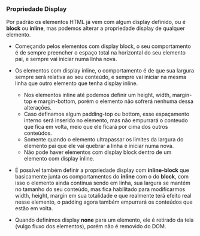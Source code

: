 ### Propriedade Display

Por padrão os elementos HTML já vem com algum display definido, ou é __block__ ou __inline__, mas podemos alterar a propriedade display de qualquer elemento.

* Começando pelos elementos com display block, o seu comportamento é de sempre preencher o espaço total na horizontal do seu elemento pai, e sempre vai iniciar numa linha nova.

* Os elementos com display inline, o comportamento é de que sua largura sempre será relativa ao seu conteúdo, e sempre vai iniciar na mesma linha que outro elemento que tenha display inline.

  * Nos elementos inline até podemos definir um height, width, margin-top e margin-bottom, porém o elemento não sofrerá nenhuma dessa alterações.
  * Caso definamos algum padding-top ou bottom, esse espaçamento interno será inserido no elemento, mas não empurrará o conteudo que fica em volta, meio que ele ficará por cima dos outros conteúdos.
  * Somente quando o elemento ultrapassar os limites da largura do elemento pai que ele vai quebrar a linha e iniciar numa nova.
  * Não pode haver elementos com display block dentro de um elemento com display inline.

* É possível também definir a propriedade display com __inline-block__ que basicamente junta os comportamentos do __inline__ com o do __block__, com isso o elemento ainda continua sendo em linha, sua largura se mantém no tamanho do seu conteúdo, mas fica habilitado para modificarmos width, height, margin em sua totalidade e que realmente terá efeito real nesse elemento, o padding agora também empurrará os conteúdos que estão em volta.

* Quando definimos display __none__ para um elemento, ele é retirado da tela (vulgo fluxo dos elementos), porém não é removido do DOM.